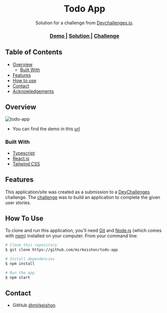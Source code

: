 <!-- Please update value in the {}  -->

<h1 align="center">Todo App</h1>

<div align="center">
   Solution for a challenge from  <a href="http://devchallenges.io" target="_blank">Devchallenges.io</a>.
</div>

<div align="center">
  <h3>
    <a href="https://todo-app-fmlk.onrender.com">
      Demo
    </a>
    <span> | </span>
    <a href="https://devchallenges.io/solutions/ZaQtiRCn6ZIm2sJJ0r9p">
      Solution
    </a>
    <span> | </span>
    <a href="https://devchallenges.io/challenges/hH6PbOHBdPm6otzw2De5">
      Challenge
    </a>
  </h3>
</div>

<!-- TABLE OF CONTENTS -->

## Table of Contents

- [Overview](#overview)
  - [Built With](#built-with)
- [Features](#features)
- [How to use](#how-to-use)
- [Contact](#contact)
- [Acknowledgements](#acknowledgements)

<!-- OVERVIEW -->

## Overview

![todo-app](https://user-images.githubusercontent.com/94877748/158286944-236770f9-4fe8-48ac-8b91-90afa897bc6b.png)

- You can find the demo in this [url](https://todo-app-fmlk.onrender.com)

### Built With

<!-- This section should list any major frameworks that you built your project using. Here are a few examples.-->

- [Typescript](https://www.typescriptlang.org/)
- [React.js](https://reactjs.org/)
- [Tailwind CSS](https://tailwindcss.com/)

## Features

<!-- List the features of your application or follow the template. Don't share the figma file here :) -->

This application/site was created as a submission to a [DevChallenges](https://devchallenges.io/challenges) challenge. The [challenge](https://devchallenges.io/challenges/hH6PbOHBdPm6otzw2De5) was to build an application to complete the given user stories.


## How To Use

<!-- Example: -->

To clone and run this application, you'll need [Git](https://git-scm.com) and [Node.js](https://nodejs.org/en/download/) (which comes with [npm](http://npmjs.com)) installed on your computer. From your command line:

```bash
# Clone this repository
$ git clone https://github.com/mirkeishon/todo-app

# Install dependencies
$ npm install

# Run the app
$ npm start
```

## Contact

- GitHub [@mirkeishon](https://github.com/mirkeishon)
